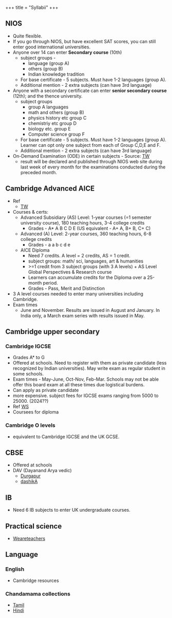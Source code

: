 +++
title = "Syllabii"
+++

## NIOS
- Quite flexible.  
- If you go through NIOS, but have excellent SAT scores, you can still enter good international universities. 
- Anyone over 14 can enter **Secondary course** (10th)
  - subject groups - 
    - language (group A)
    - others (group B)
    - Indian knowledge tradition
  - For base certificate - 5 subjects. Must have 1-2 languages (group A). 
  - Additional mention - 2 extra subjects (can have 3rd language)
- Anyone with a secondary certificate can enter **senior secondary course** (12th); and the thence university.
  - subject groups
    - group A languages
    - math and others (group B)
    - physics history etc group C
    - chemistriy etc group D 
    - biology etc. group E
    - Computer science group F
  - For base certificate - 5 subjects. Must have 1-2 languages (group A). Learner can opt only one subject from each of Group C,D,E and F.
  - Additional mention - 2 extra subjects (can have 3rd language)
- On-Demand Examination (ODE) in certain subjects - Source: [TW](https://nios.ac.in/on-demand-examination.aspx)
  - result will be declared and published through NIOS web site during last week of every month for the examinations conducted during the preceded month.

## Cambridge Advanced AICE
- Ref 
  - [TW](https://www.cambridgeinternational.org/usa/higher-ed/guide-to-cambridge)
- Courses & certs:
  - Advanced Subsidiary (AS) Level: 1-year courses (=1 semester university course), 180 teaching hours, 3-4 college credits
    - Grades - A\* A B C D E (US equivalent - A+ A, B+ B, C+ C)
  - Advanced (A) Level: 2-year courses, 360 teaching hours, 6-8 college credits
    - Grades - a a b c d e
  - AICE Diploma
    - Need 7 credits. A level = 2 credits, AS = 1 credit.
    - subject groups: math/ sci, languages, art & humanities
    - \>=1 credit from 3 subject groups (with 3 A levels) + AS Level
      Global Perspectives & Research course
    - Learners can accumulate credits for the Diploma over a 25-month period.
    - Grades - Pass, Merit and Distinction
- 3 A level courses needed to enter many universities including Cambridge.
- Exam times
  - June and November. Results are issued in August and January. In India only, a March exam series with results issued in May.

## Cambridge upper secondary
### Cambridge IGCSE
- Grades  A* to G
- Offered at schools. Need to register with them as private candidate (less recognized by Indian universities). May write exam as regular student in some schools. 
- Exam times - May-June, Oct-Nov, Feb-Mar. Schools may not be able offer this board exam at all these times due logistical burdens.
- Can apply as private candidate
- more expensive. subject fees for IGCSE exams ranging from 5000 to 25000. (2024??)
- Ref [WS](https://withoutschool.org/)
- Coursees for diploma

### Cambridge O levels
- equivalent to Cambridge IGCSE and the UK GCSE.

## CBSE
- Offered at schools
- DAV (Dayanand Arya vedic)
  - [Durgapur](https://davmodeldgp.ac.in/525554E9-16ED-463E-841F-16A6E25AB6D2/CMS/Page/TEXT-BOOKS-for-Classes-LKG-to-VIII)
  - [dashikA](https://thedarshika.com/dav-school-books-class-3rd-pdf/)

## IB
- Need 6 IB subjects to enter UK undergraduate courses.

## Practical science
- [Weareteachers](https://www.weareteachers.com/easy-science-experiments/)

## Language
### English
- Cambridge resources

### Chandamama collections
- [Tamil](https://archive.org/details/ambulimama_tamil-chandamama_all)
- [Hindi](https://archive.org/details/chandamama-hindi-all)

